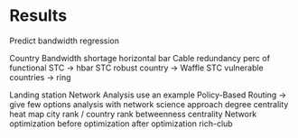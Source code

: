 # Results

Predict bandwidth
    regression

Country
    Bandwidth shortage
        horizontal bar
    Cable redundancy
        perc of functional STC -> hbar
        STC robust country -> Waffle
        STC vulnerable countries -> ring


Landing station
    Network Analysis
        use an example
        Policy-Based Routing -> give few options
        analysis with network science approach
            degree centrality
                heat map
                city rank / country rank
            betweenness centrality
    Network optimization
        before optimization 
        after optimization
        rich-club


